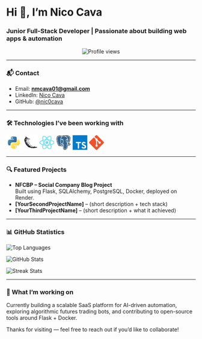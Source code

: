 # Hi 👋, I’m Nico Cava

### Junior Full-Stack Developer | Passionate about building web apps & automation  

<p align="center">  
  <img src="https://komarev.com/ghpvc/?username=nic0cava&label=Profile%20views&color=0e75b6&style=flat" alt="Profile views" />  
</p>

---

### 📬 Contact  
- Email: **[nmcava01@gmail.com](mailto:nmcava01@gmail.com)**  
- LinkedIn: [Nico Cava](https://www.linkedin.com/in/nicocava)  
- GitHub: [@nic0cava](https://github.com/nic0cava)  

---

### 🛠️ Technologies I’ve been working with  
<p align="left">  
  <a href="https://python.org" target="_blank" rel="noreferrer"><img src="https://raw.githubusercontent.com/devicons/devicon/master/icons/python/python-original.svg" alt="Python" width="40" height="40"/></a>  
  <a href="https://flask.palletsprojects.com/" target="_blank" rel="noreferrer"><img src="https://raw.githubusercontent.com/devicons/devicon/master/icons/flask/flask-original.svg" alt="Flask" width="40" height="40"/></a>  
  <a href="https://reactjs.org/" target="_blank" rel="noreferrer"><img src="https://raw.githubusercontent.com/devicons/devicon/master/icons/react/react-original.svg" alt="React" width="40" height="40"/></a>  
  <a href="https://www.postgresql.org" target="_blank" rel="noreferrer"><img src="https://raw.githubusercontent.com/devicons/devicon/master/icons/postgresql/postgresql-original.svg" alt="PostgreSQL" width="40" height="40"/></a>  
  <a href="https://www.typescriptlang.org/" target="_blank" rel="noreferrer"><img src="https://raw.githubusercontent.com/devicons/devicon/master/icons/typescript/typescript-original.svg" alt="TypeScript" width="40" height="40"/></a>  
  <a href="https://git-scm.com/" target="_blank" rel="noreferrer"><img src="https://raw.githubusercontent.com/devicons/devicon/master/icons/git/git-original.svg" alt="Git" width="40" height="40"/></a>  
</p>

---

### 🔍 Featured Projects  
- **NFCBP – Social Company Blog Project**  
  Built using Flask, SQLAlchemy, PostgreSQL, Docker, deployed on Render.  
- **[YourSecondProjectName]** – (short description + tech stack)  
- **[YourThirdProjectName]** – (short description + what it achieved)  

---

### 📊 GitHub Statistics  
<p><img alt="Top Languages" src="https://github-readme-stats.vercel.app/api/top-langs?username=nic0cava&show_icons=true&locale=en&layout=compact" /></p>  
<p><img alt="GitHub Stats" src="https://github-readme-stats.vercel.app/api?username=nic0cava&show_icons=true&locale=en" /></p>  
<p><img alt="Streak Stats" src="https://github-readme-streak-stats.herokuapp.com/?user=nic0cava" /></p>

---

### 🚀 What I’m working on  
Currently building a scalable SaaS platform for AI-driven automation, exploring algorithmic futures trading bots, and contributing to open-source tools around Flask + Docker.  

Thanks for visiting — feel free to reach out if you’d like to collaborate!  

